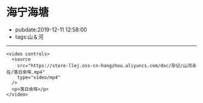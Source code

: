 # 海宁海塘

- pubdate:2019-12-11 12:58:00
- tags:山＆河

---

```html{run .hidden}
<video controls>
  <source
    src="https://store-llej.oss-cn-hangzhou.aliyuncs.com/doc/杂记/山河永在/落日余晖.mp4"
    type="video/mp4"
  />
  <p>落日余晖</p>
</video>
```
